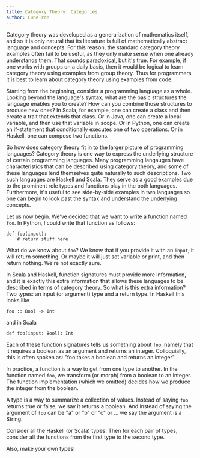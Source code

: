 ```yaml
---
title: Category Theory: Categories
author: LuneTron
---
```


Category theory was developed as a generalization of mathematics itself, and so it is only natural
that its literature is full of mathematically abstract language and concepts. For this reason, the
standard category theory examples often fail to be useful, as they only make sense when one already
understands them. That sounds paradoxical, but it's true. For example, if one works with groups on a
daily basis, then it would be logical to learn category theory using examples from group theory.
Thus for programmers it is best to learn about category theory using examples from code.

Starting from the beginning, consider a programming language as a whole. Looking beyond the
language's syntax, what are the basic structures the language enables you to create? How can you
combine those structures to produce new ones? In Scala, for example, one can create a class and then
create a trait that extends that class. Or in Java, one can create a local variable, and then use
that variable in scope. Or in Python, one can create an if-statement that conditionally executes one
of two operations. Or in Haskell, one can compose two functions.

So how does category theory fit in to the larger picture of programming languages? Category theory
is one way to express the underlying structure of certain programming languages. Many programming
langauges have characteristics that can be described using category theory, and some of these
languages lend themselves quite naturally to such descriptions. Two such languages are Haskell and
Scala. They serve as a good examples due to the prominent role types and functions play in the both
languages. Furthermore, it's useful to see side-by-side examples in two languages so one can begin
to look past the syntax and understand the underlying concepts.

Let us now begin. We've decided that we want to write a function named `foo`. In Python, I could
write that function as follows:
```
def foo(input):
    # return stuff here
```
What do we know about `foo`? We know that if you provide it with an `input`, it will return
something. Or maybe it will just set variable or print, and then return nothing. We're not
exactly sure.

In Scala and Haskell, function signatures must provide more information, and it is exactly this
extra information that allows these languages to be described in terms of category theory. So what
is this extra information? Two types: an input (or argument) type and a return type. In Haskell this
looks like
```
foo :: Bool -> Int
```
and in Scala
```
def foo(input: Bool): Int
```
Each of these function signatures tells us something about `foo`, namely that it requires a boolean
as an argument and returns an integer. Colloquially, this is often spoken as: "foo takes a boolean and
returns an integer".

In practice, a function is a way to get from one type to another. In the function named `foo`, we
transform (or morph) from a boolean to an integer. The function implementation (which we omitted)
decides how we produce the integer from the boolean.

A type is a way to summarize a collection of values. Instead of saying `foo` returns true or false,
we say it returns a boolean. And instead of saying the argument of `foo` can be "a" or "b" or "c"
or ... we say the argument is a String. 

Consider all the Haskell (or Scala) types. Then for each pair of types, consider all the functions
from the first type to the second type.

Also, make your own types!

